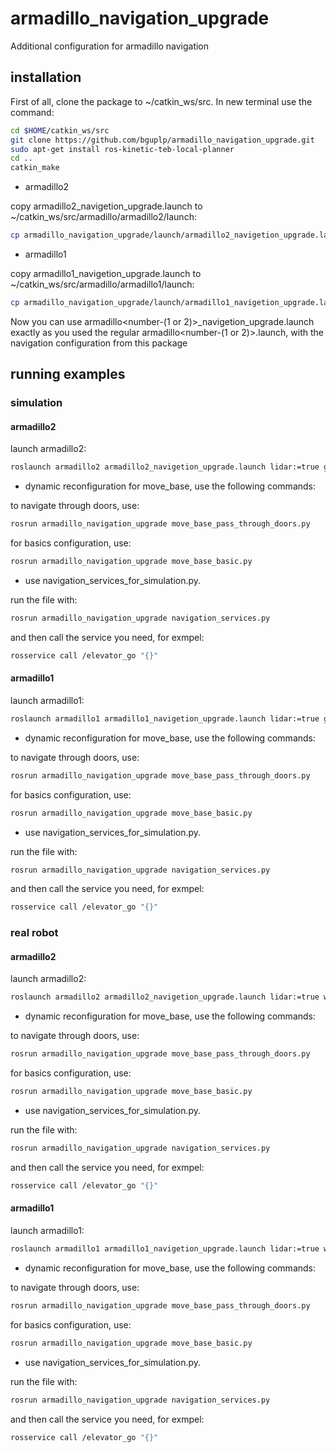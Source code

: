 # armadillo_navigation_upgrade
Additional configuration for armadillo navigation

## installation

First of all, clone the package to ~/catkin_ws/src. In new terminal use the command: 
```bash
cd $HOME/catkin_ws/src
git clone https://github.com/bguplp/armadillo_navigation_upgrade.git
sudo apt-get install ros-kinetic-teb-local-planner
cd ..
catkin_make
```
* armadillo2

copy armadillo2_navigetion_upgrade.launch to ~/catkin_ws/src/armadillo/armadillo2/launch:
```bash
cp armadillo_navigation_upgrade/launch/armadillo2_navigetion_upgrade.launch armadillo/armadillo2/launch
```

* armadillo1

copy armadillo1_navigetion_upgrade.launch to ~/catkin_ws/src/armadillo/armadillo1/launch:
```bash
cp armadillo_navigation_upgrade/launch/armadillo1_navigetion_upgrade.launch armadillo/armadillo1/launch
```

Now you can use armadillo<number-(1 or 2)>_navigetion_upgrade.launch exactly as you used the regular armadillo<number-(1 or 2)>.launch, with the navigation configuration from this package

## running examples


### simulation 

#### armadillo2

launch armadillo2:
```bash
roslaunch armadillo2 armadillo2_navigetion_upgrade.launch lidar:=true gazebo:=true world_name:="<path_to_world>/<world_name.world> amcl:=true have_map:=true move_base:="true" map:="<path_to_map>/<map_name.yaml>"
```

* dynamic reconfiguration for move_base, use the following commands:

to navigate through doors, use:
```bash
rosrun armadillo_navigation_upgrade move_base_pass_through_doors.py
```

for basics configuration, use:
```bash
rosrun armadillo_navigation_upgrade move_base_basic.py
```

* use navigation_services_for_simulation.py. 

run the file with:
```bash
rosrun armadillo_navigation_upgrade navigation_services.py
```
and then call the service you need, for exmpel:
```bash
rosservice call /elevator_go "{}"
```

#### armadillo1

launch armadillo1:
```bash
roslaunch armadillo1 armadillo1_navigetion_upgrade.launch lidar:=true gazebo:=true world_name:="<path_to_world>/<world_name.world> amcl:=true have_map:=true move_base:=true map:="<path_to_map>/<map_name.yaml>"
```

* dynamic reconfiguration for move_base, use the following commands:

to navigate through doors, use:
```bash
rosrun armadillo_navigation_upgrade move_base_pass_through_doors.py
```

for basics configuration, use:
```bash
rosrun armadillo_navigation_upgrade move_base_basic.py
```

* use navigation_services_for_simulation.py. 

run the file with:
```bash
rosrun armadillo_navigation_upgrade navigation_services.py
```
and then call the service you need, for exmpel:
```bash
rosservice call /elevator_go "{}"
```

### real robot 

#### armadillo2

launch armadillo2:
```bash
roslaunch armadillo2 armadillo2_navigetion_upgrade.launch lidar:=true world_name:="<path_to_world>/<world_name.world> amcl:=true have_map:=true move_base:=true map:="<path_to_map>/<map_name.yaml>"
```

* dynamic reconfiguration for move_base, use the following commands:

to navigate through doors, use:
```bash
rosrun armadillo_navigation_upgrade move_base_pass_through_doors.py
```

for basics configuration, use:
```bash
rosrun armadillo_navigation_upgrade move_base_basic.py
```

* use navigation_services_for_simulation.py. 

run the file with:
```bash
rosrun armadillo_navigation_upgrade navigation_services.py
```
and then call the service you need, for exmpel:
```bash
rosservice call /elevator_go "{}"
```

#### armadillo1

launch armadillo1:
```bash
roslaunch armadillo1 armadillo1_navigetion_upgrade.launch lidar:=true world_name:="<path_to_world>/<world_name.world> amcl:=true have_map:=true move_base:=true map:="<path_to_map>/<map_name.yaml>"
```

* dynamic reconfiguration for move_base, use the following commands:

to navigate through doors, use:
```bash
rosrun armadillo_navigation_upgrade move_base_pass_through_doors.py
```

for basics configuration, use:
```bash
rosrun armadillo_navigation_upgrade move_base_basic.py
```

* use navigation_services_for_simulation.py. 

run the file with:
```bash
rosrun armadillo_navigation_upgrade navigation_services.py
```
and then call the service you need, for exmpel:
```bash
rosservice call /elevator_go "{}"
```
